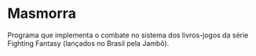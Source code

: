 # Masmorra
Programa que implementa o combate no sistema dos livros-jogos da série Fighting Fantasy (lançados no Brasil pela Jambô).
